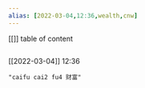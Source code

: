 ```yaml
---
alias: [2022-03-04,12:36,wealth,cnw]
---
```

[[]]
table of content
```toc
```

[[2022-03-04]] 12:36

```query
"caifu cai2 fu4 财富"
```